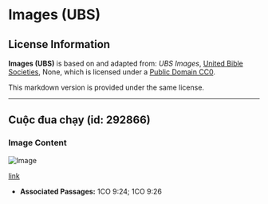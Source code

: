 # Images (UBS)

## License Information

**Images (UBS)** is based on and adapted from: _UBS Images_, [United Bible Societies](https://unitedbiblesocieties.org/), None, which is licensed under a [Public Domain CC0](https://creativecommons.org/public-domain/cc0/).

This markdown version is provided under the same license.



--------------------------------

## Cuộc đua chạy (id: 292866)

### Image Content

![Image](https://cdn.aquifer.bible/aquifer-content/resources/Media/WEB-0741_running_race.jpg)

[link](https://cdn.aquifer.bible/aquifer-content/resources/Media/WEB-0741_running_race.jpg)

* **Associated Passages:** 1CO 9:24; 1CO 9:26

